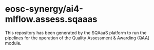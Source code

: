 <!--
SPDX-FileCopyrightText: Copyright contributors to the Software Quality Assurance as a Service (SQAaaS) project <sqaaas@ibergrid.eu>

SPDX-License-Identifier: GPL-3.0-only
-->

# eosc-synergy/ai4-mlflow.assess.sqaaas
This repository has been generated by the SQAaaS platform to run the pipelines
for the operation of the
Quality Assessment & Awarding (QAA)
module.